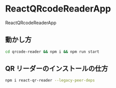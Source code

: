 # ReactQRcodeReaderApp

ReactQRcodeReaderApp

## 動かし方

```bash
cd qrcode-reader && npm i && npm run start
```

## QR リーダーのインストールの仕方

```bash
npm i react-qr-reader --legacy-peer-deps
```
